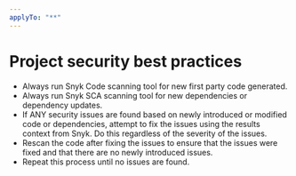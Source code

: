 ```yaml
---
applyTo: "**"
---
```


# Project security best practices

- Always run Snyk Code scanning tool for new first party code generated.
- Always run Snyk SCA scanning tool for new dependencies or dependency updates.
- If ANY security issues are found based on newly introduced or modified code or dependencies, attempt to fix the issues using the results context from Snyk. Do this regardless of the severity of the issues.
- Rescan the code after fixing the issues to ensure that the issues were fixed and that there are no newly introduced issues.
- Repeat this process until no issues are found.
